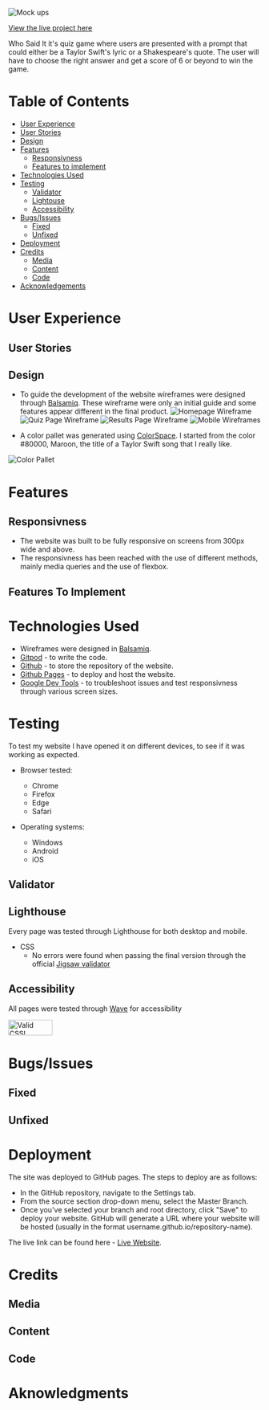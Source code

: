 ![Mock ups](readme/am-i-responsive.PNG)

[View the live project here](https://debear92.github.io/who-said-it/)

Who Said It it's quiz game where users are presented with a prompt that could either be a Taylor Swift's lyric or a Shakespeare's quote. The user will have to choose the right answer and get a score of 6 or beyond to win the game.

# Table of Contents
- [User Experience](#user-experience)
 - [User Stories](#user-stories) 
 - [Design](#design)
- [Features](#features)
  - [Responsivness](#responsivness)
  - [Features to implement](#features-to-implement)
- [Technologies Used](#technologies-used)
- [Testing](#testing)
  - [Validator](#validator)
  - [Lightouse](#lighthouse)
  - [Accessibility](#accessibility)
- [Bugs/Issues](#bugsissues)
  - [Fixed](#fixed)
  - [Unfixed](#unfixed)
- [Deployment](#deployment)
- [Credits](#credits)
  - [Media](#media)
  - [Content](#content)
  - [Code](#code)
- [Acknowledgements](#acknowledgements)

# User Experience

## User Stories

## Design

- To guide the development of the website wireframes were designed through [Balsamiq](https://balsamiq.com/). These wireframe were only an initial guide and some features appear different in the final product.
![Homepage Wireframe](readme/welcome-page.png)
![Quiz Page Wireframe](readme/game.png)
![Results Page Wireframe](readme/congratulations.png)
![Mobile Wireframes](readme/mobile-wireframes.png)

- A color pallet was generated using [ColorSpace](https://mycolor.space/). I started from the color #80000, Maroon, the title of a Taylor Swift song that I really like.

![Color Pallet](readme/color-pallet.PNG)

# Features

## Responsivness

- The website was built to be fully responsive on screens from 300px wide and above.
- The responsivness has been reached with the use of different methods, mainly media queries and the use of flexbox.

## Features To Implement

# Technologies Used 

- Wireframes were designed in [Balsamiq](https://balsamiq.com/).
- [Gitpod](https://gitpod.io/) - to write the code.
- [Github](https://github.com/) - to store the repository of the website.
- [Github Pages](https://pages.github.com/) - to deploy and host the website.
- [Google Dev Tools](https://developer.chrome.com/docs/devtools/) - to troubleshoot issues and test responsivness through various screen sizes.

# Testing

To test my website I have opened it on different devices, to see if it was working as expected.

- Browser tested:
  - Chrome
  - Firefox
  - Edge
  - Safari

- Operating systems:
  - Windows
  - Android
  - iOS

## Validator

## Lighthouse

Every page was tested through Lighthouse for both desktop and mobile.

- CSS
  - No errors were found when passing the final version through the official [Jigsaw validator](https://jigsaw.w3.org/css-validator/)

## Accessibility

All pages were tested through [Wave](https://wave.webaim.org/) for accessibility

<p>
<a href="http://jigsaw.w3.org/css-validator/check/referer">
    <img style="border:0;width:88px;height:31px"
        src="http://jigsaw.w3.org/css-validator/images/vcss-blue"
        alt="Valid CSS!" />
    </a>
</p>
        
# Bugs/Issues

## Fixed

## Unfixed

# Deployment

The site was deployed to GitHub pages. The steps to deploy are as follows:
  - In the GitHub repository, navigate to the Settings tab.
  - From the source section drop-down menu, select the Master Branch.
  - Once you've selected your branch and root directory, click "Save" to deploy your website. GitHub will generate a URL where your website will be hosted (usually in the format username.github.io/repository-name).

The live link can be found here - [Live Website](addlink).

# Credits

## Media

## Content

## Code

# Aknowledgments